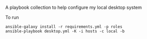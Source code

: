 A playbook collection to help configure my local desktop system

To run

```
ansible-galaxy install -r requirements.yml -p roles
ansible-playbook desktop.yml -K -i hosts -c local -b
```
